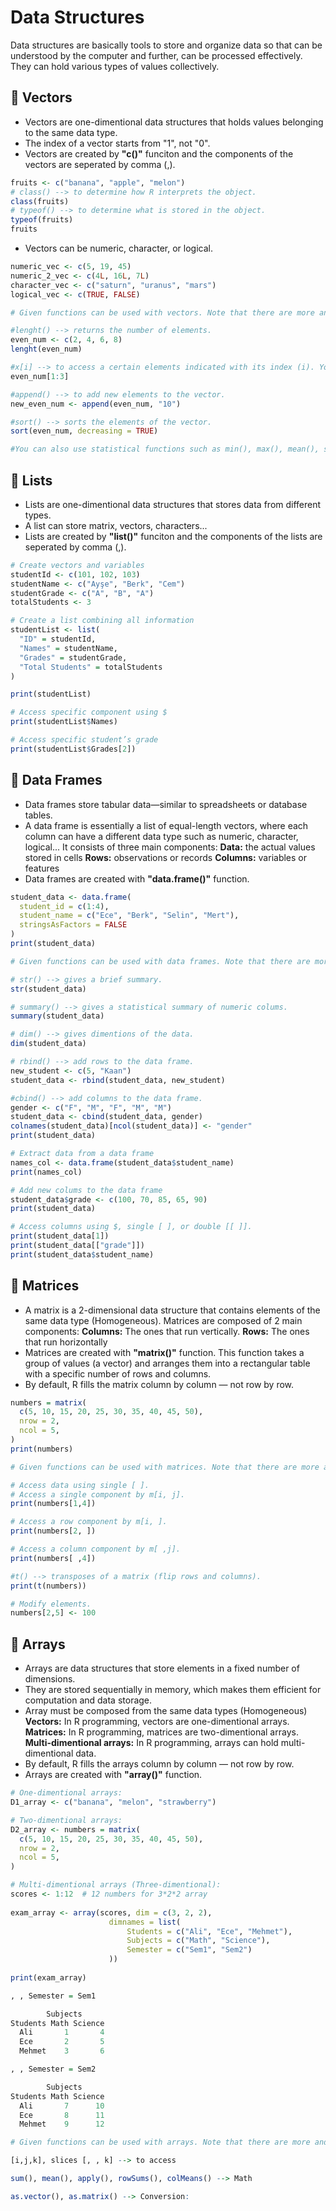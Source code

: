 # Data Structures
Data structures are basically tools to store and organize data so that can be understood by the computer and further, can be processed effectively. 
They can hold various types of values collectively.

## 📘 Vectors
- Vectors are one-dimentional data structures that holds values belonging to the same data type. 
- The index of a vector starts from "1", not "0".
- Vectors are created by **"c()"** funciton and the components of the vectors are seperated by comma (,).
```r
fruits <- c("banana", "apple", "melon")
# class() --> to determine how R interprets the object.
class(fruits)
# typeof() --> to determine what is stored in the object.
typeof(fruits)
fruits
```
- Vectors can be numeric, character, or logical.
```r
numeric_vec <- c(5, 19, 45)
numeric_2_vec <- c(4L, 16L, 7L)
character_vec <- c("saturn", "uranus", "mars")
logical_vec <- c(TRUE, FALSE)
```
```r
# Given functions can be used with vectors. Note that there are more and more functions available for vector, you can check.

#lenght() --> returns the number of elements.
even_num <- c(2, 4, 6, 8)
lenght(even_num)

#x[i] --> to access a certain elements indicated with its index (i). You can also access multiple elements of a given interval via x[i:i+2]
even_num[1:3]

#append() --> to add new elements to the vector.
new_even_num <- append(even_num, "10")

#sort() --> sorts the elements of the vector.
sort(even_num, decreasing = TRUE)

#You can also use statistical functions such as min(), max(), mean(), sum(), sd() with numeric values.
```
## 📗 Lists
- Lists are one-dimentional data structures that stores data from different types.
- A list can store matrix, vectors, characters...
- Lists are created by **"list()"** funciton and the components of the lists are seperated by comma (,).
```r
# Create vectors and variables
studentId <- c(101, 102, 103)
studentName <- c("Ayşe", "Berk", "Cem")
studentGrade <- c("A", "B", "A")
totalStudents <- 3

# Create a list combining all information
studentList <- list(
  "ID" = studentId,
  "Names" = studentName,
  "Grades" = studentGrade,
  "Total Students" = totalStudents
)

print(studentList)

# Access specific component using $
print(studentList$Names)

# Access specific student’s grade
print(studentList$Grades[2])
```
## 📙 Data Frames
- Data frames store tabular data—similar to spreadsheets or database tables.
- A data frame is essentially a list of equal-length vectors, where each column can have a different data type such as numeric, character, logical...
It consists of three main components:
**Data:** the actual values stored in cells
**Rows:** observations or records
**Columns:** variables or features
- Data frames are created with **"data.frame()"** function.
```r
student_data <- data.frame(
  student_id = c(1:4),
  student_name = c("Ece", "Berk", "Selin", "Mert"),
  stringsAsFactors = FALSE
)
print(student_data)
```
```r
# Given functions can be used with data frames. Note that there are more and more functions available for data frames, you can check.

# str() --> gives a brief summary.
str(student_data)

# summary() --> gives a statistical summary of numeric colums.
summary(student_data)

# dim() --> gives dimentions of the data.
dim(student_data)

# rbind() --> add rows to the data frame.
new_student <- c(5, "Kaan")
student_data <- rbind(student_data, new_student)

#cbind() --> add columns to the data frame.
gender <- c("F", "M", "F", "M", "M")
student_data <- cbind(student_data, gender)
colnames(student_data)[ncol(student_data)] <- "gender"
print(student_data)

# Extract data from a data frame
names_col <- data.frame(student_data$student_name)
print(names_col)

# Add new colums to the data frame
student_data$grade <- c(100, 70, 85, 65, 90)
print(student_data)

# Access columns using $, single [ ], or double [[ ]].
print(student_data[1])         
print(student_data[["grade"]]) 
print(student_data$student_name)
```
## 📕 Matrices
- A matrix is a 2-dimensional data structure that contains elements of the same data type (Homogeneous).
Matrices are composed of 2 main components:
**Columns:** The ones that run vertically.
**Rows:** The ones that run horizontally
- Matrices are created with **"matrix()"** function. This function takes a group of values (a vector) and arranges them into a rectangular table with a specific number of rows and columns.
- By default, R fills the matrix column by column — not row by row.
```r
numbers = matrix(
  c(5, 10, 15, 20, 25, 30, 35, 40, 45, 50), 
  nrow = 2,   
  ncol = 5,                  
)
print(numbers)
```
```r
# Given functions can be used with matrices. Note that there are more and more functions available for matrices, you can check.

# Access data using single [ ].
# Access a single component by m[i, j].
print(numbers[1,4])

# Access a row component by m[i, ].
print(numbers[2, ])

# Access a column component by m[ ,j].
print(numbers[ ,4])

#t() --> transposes of a matrix (flip rows and columns).
print(t(numbers))

# Modify elements.
numbers[2,5] <- 100
```

## 📒 Arrays
- Arrays are data structures that store elements in a fixed number of dimensions.
- They are stored sequentially in memory, which makes them efficient for computation and data storage.
- Array must be composed from the same data types (Homogeneous)
**Vectors:** In R programming, vectors are one-dimentional arrays.
**Matrices:** In R programming, matrices are two-dimentional arrays.
**Multi-dimentional arrays:** In R programming, arrays can hold multi-dimentional data.
- By default, R fills the arrays column by column — not row by row.
- Arrays are created with **"array()"** function.
```r
# One-dimentional arrays:
D1_array <- c("banana", "melon", "strawberry")

# Two-dimentional arrays:
D2_array <- numbers = matrix(
  c(5, 10, 15, 20, 25, 30, 35, 40, 45, 50), 
  nrow = 2,   
  ncol = 5,                  
)

# Multi-dimentional arrays (Three-dimentional):
scores <- 1:12  # 12 numbers for 3*2*2 array
 
exam_array <- array(scores, dim = c(3, 2, 2),
                      dimnames = list(
                          Students = c("Ali", "Ece", "Mehmet"),
                          Subjects = c("Math", "Science"),
                          Semester = c("Sem1", "Sem2")
                      ))
  
print(exam_array)

, , Semester = Sem1

        Subjects
Students Math Science
  Ali       1       4
  Ece       2       5
  Mehmet    3       6

, , Semester = Sem2

        Subjects
Students Math Science
  Ali       7      10
  Ece       8      11
  Mehmet    9      12
```
```r
# Given functions can be used with arrays. Note that there are more and more functions available for arrays, you can check.

[i,j,k], slices [, , k] --> to access

sum(), mean(), apply(), rowSums(), colMeans() --> Math

as.vector(), as.matrix() --> Conversion:
```




